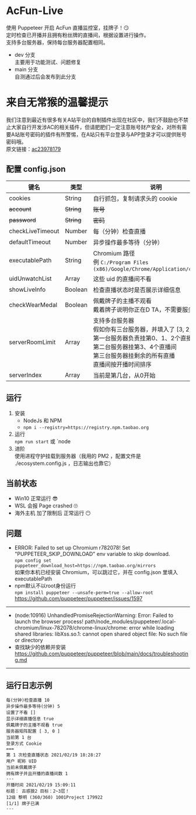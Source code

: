# AcFun-Live  
使用 Puppeteer 开启 AcFun 直播监控室，挂牌子！😏  
定时检查已开播并且拥有粉丝牌的直播间，根据设置进行操作。  
支持多台服务器，保持每台服务器配置相同。  
- dev 分支  
主要用于功能测试、问题修复  
- main 分支  
自测通过后会发布到此分支  
  
# 来自无常猴的温馨提示  
我们注意到最近有很多有关A站平台的自制插件出现在社区中，我们不鼓励也不禁止大家自行开发涉AC的相关插件，但请肥肥们一定注意账号财产安全，对所有需要A站账号密码的插件有所警惕，在A站只有平台登录与APP登录才可以提供账号密码哦。  
原文链接：[ac23978179](https://www.acfun.cn/a/ac23978179)  
  
## 配置 config.json  
键名 | 类型 | 说明  
  --- | --- | ---  
cookies | String | 自行抓包，复制请求头的 cookie
~~account~~ | ~~String~~ | ~~账号~~  
~~password~~ | ~~String~~ | ~~密码~~  
checkLiveTimeout | Number | 每（分钟）检查直播  
defaultTimeout | Number | 异步操作最多等待（分钟）
executablePath | String | Chromium 路径 <br> 例 `C:/Program Files (x86)/Google/Chrome/Application/chrome.exe`
uidUnwatchList | Array | 这些 uid 的直播间不看
showLiveInfo | Boolean | 检查直播状态时是否展示详细信息
checkWearMedal | Boolean | 佩戴牌子的主播不观看 <br> 戴着牌子说明你正在D TA，不需要服务器挂牌子
serverRoomLimit | Array | 支持多台服务器 <br> 假如你有三台服务器，并填入了 [3, 2, 0]  <br>  第一台服务器负责挂第0、1、2个直播间 <br> 第二台服务器挂第3、4个直播间  <br>  第三台服务器挂剩余的所有直播   <br>  直播间按开播时间排序
serverIndex | Array | 当前是第几台，从0开始
## 运行  
1. 安装  
    - NodeJs 和 NPM
    - `npm i --registry=https://registry.npm.taobao.org`  
2. 运行  
  `npm run start` 或 `node  
3. 进阶  
  使用进程守护挂载到服务器（我用的 PM2 ，配置文件是 ./ecosystem.config.js ，日志输出也靠它）

## 当前状态  
- Win10 正常运行 😎
- WSL 会报 Page crashed 🙄
- 海外主机 加了限制后 正常运行 😶  

## 问题
  -  ERROR: Failed to set up Chromium r782078! Set  "PUPPETEER_SKIP_DOWNLOAD" env variable to skip download.  
  `npm config set puppeteer_download_host=https://npm.taobao.org/mirrors`  
  如果你本机已经安装 Chromium，可以跳过它，并在 config.json 里填入 executablePath  
  - npm默认不以root身份运行  
  `npm install puppeteer --unsafe-perm=true --allow-root`
  https://github.com/puppeteer/puppeteer/issues/1597
  ---
  - (node:10916) UnhandledPromiseRejectionWarning: Error: Failed to launch the browser process!
  path/node_modules/puppeteer/.local-chromium/linux-782078/chrome-linux/chrome: error while loading shared libraries: libXss.so.1: cannot open shared object file: No such file or directory
  - 查找缺少的依赖并安装  
  https://github.com/puppeteer/puppeteer/blob/main/docs/troubleshooting.md
  ---

## 运行日志示例  
```
每(分钟)检查直播 10
异步操作最多等待(分钟) 5
设置了不看 []
显示详细直播信息 true
佩戴牌子的主播不观看 true
服务器矩阵配置 [ 3, 0 ]
当前第 1 台
登录方式 Cookie
===
第 1 次检查直播状态 2021/02/19 18:28:27
用户 昵称 UID
当前未佩戴牌子
拥有牌子并且开播的直播间数 1
---
开播时间 2021/02/19 15:09:11
标题： 古惑狼2 目标：2~3层！
12级 黎明 (360/360) 1001Project 179922
[1/1] 牌子已满
---
```